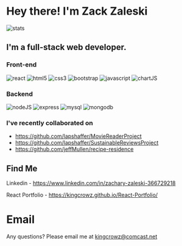 # Hey there! I'm Zack Zaleski

![stats](https://github-readme-stats.vercel.app/api?username=Kingcrowz&hide=contribs&theme=bear&count_private=true)


## I'm a full-stack web developer.

### Front-end

![react](https://img.shields.io/badge/React-20232A?style=for-the-badge&logo=react&logoColor=61DAFB)
![html5](https://img.shields.io/badge/HTML5-E34F26?style=for-the-badge&logo=html5&logoColor=white)
![css3](https://img.shields.io/badge/CSS3-1572B6?style=for-the-badge&logo=css3&logoColor=white)
![bootstrap](https://img.shields.io/badge/Bootstrap-563D7C?style=for-the-badge&logo=bootstrap&logoColor=white)
![javascript](https://img.shields.io/badge/JavaScript-F7DF1E?style=for-the-badge&logo=javascript&logoColor=black)
![chartJS](https://img.shields.io/badge/Chart.js-FF6384?style=for-the-badge&logo=chartdotjs&logoColor=white)


### Backend

![nodeJS](https://img.shields.io/badge/Node.js-339933?style=for-the-badge&logo=nodedotjs&logoColor=white)
![express](https://img.shields.io/badge/Express.js-444444?style=for-the-badge&logo=express&logoColor=white)
![mysql](https://img.shields.io/badge/MySQL-444444?style=for-the-badge&logo=mysql&logoColor=white)
![mongodb](https://img.shields.io/badge/MongoDB-4EA94B?style=for-the-badge&logo=mongodb&logoColor=white)

### I've recently collaborated on 
* https://github.com/lapshaffer/MovieReaderProject
* https://github.com/lapshaffer/SustainableReviewsProject
* https://github.com/jeffMullen/recipe-residence

## Find Me
Linkedin - https://www.linkedin.com/in/zachary-zaleski-366729218

React Portfolio - https://kingcrowz.github.io/React-Portfolio/ 

# Email
Any questions? Please email me at [kingcrowz@comcast.net](mailto:kingcrowz@comcast.net)
